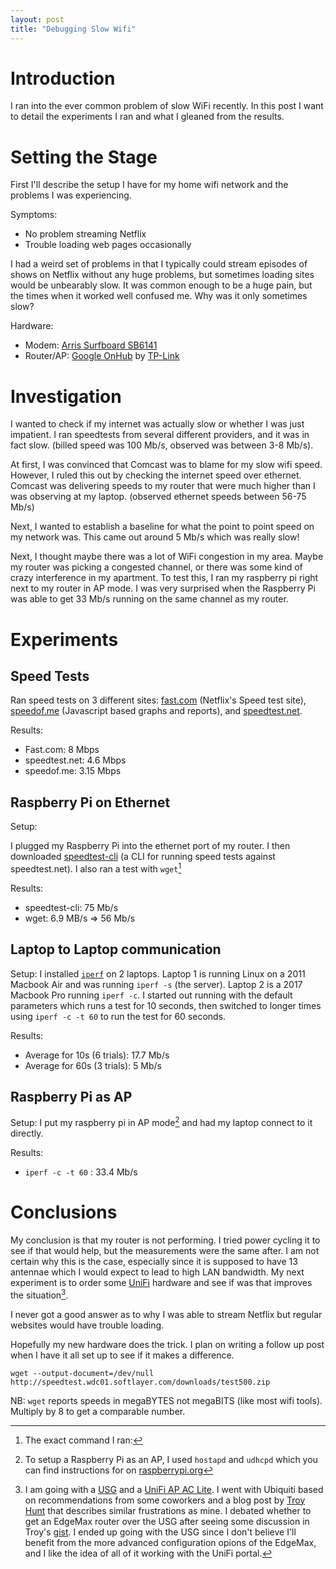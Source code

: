```yaml
---
layout: post
title: "Debugging Slow Wifi"
---
```



# Introduction

I ran into the ever common problem of slow WiFi recently.  In this post I want to detail the experiments I ran and what I gleaned from the results.


# Setting the Stage

First I'll describe the setup I have for my home wifi network and the problems I was experiencing.

Symptoms:
* No problem streaming Netflix
* Trouble loading web pages occasionally

I had a weird set of problems in that I typically could stream episodes of shows on Netflix without any huge problems, but sometimes loading sites would be unbearably slow.  It was common enough to be a huge pain, but the times when it worked well confused me.  Why was it only sometimes slow?


Hardware:
* Modem: [Arris Surfboard SB6141](https://www.amazon.com/gp/product/B00AJHDZSI/ref=oh_aui_search_detailpage?ie=UTF8&psc=1)
* Router/AP: [Google OnHub](https://on.google.com/hub/features/) by [TP-Link](http://www.tp-link.com/us/products/details/cat-9_TGR1900.html)

# Investigation

I wanted to check if my internet was actually slow or whether I was just impatient.  I ran speedtests from several different providers, and it was in fact slow. (billed speed was 100 Mb/s, observed was between 3-8 Mb/s).

At first, I was convinced that Comcast was to blame for my slow wifi speed.
However, I ruled this out by checking the internet speed over ethernet.  Comcast was delivering speeds to my router that were much higher than I was observing at my laptop. (observed ethernet speeds between 56-75 Mb/s)

Next, I wanted to establish a baseline for what the point to point speed on my network was.  This came out around 5 Mb/s which was really slow!

Next, I thought maybe there was a lot of WiFi congestion in my area.  Maybe my router was picking a congested channel, or there was some kind of crazy interference in my apartment.  To test this, I ran my raspberry pi right next to my router in AP mode.  I was very surprised when the Raspberry Pi was able to get 33 Mb/s running on the same channel as my router.



# Experiments


## Speed Tests
Ran speed tests on 3 different sites: [fast.com](http://fast.com) (Netflix's Speed test site), [speedof.me](http://speedof.me) (Javascript based graphs and reports), and [speedtest.net](http://speedtest.net).  


Results:

- Fast.com: 8 Mbps
- speedtest.net: 4.6 Mbps
- speedof.me: 3.15 Mbps


## Raspberry Pi on Ethernet

Setup:

I plugged my Raspberry Pi into the ethernet port of my router.  I then downloaded [speedtest-cli](https://github.com/sivel/speedtest-cli) (a CLI for running speed tests against speedtest.net).  I also ran a test with `wget`[^1] 

Results:
- speedtest-cli: 75 Mb/s
- wget: 6.9 MB/s => 56 Mb/s


## Laptop to Laptop communication

Setup:
I installed [`iperf`](https://iperf.fr/iperf-download.php) on 2 laptops. Laptop 1 is running Linux on a 2011 Macbook Air and was running `iperf -s` (the server).  Laptop 2 is a 2017 Macbook Pro running `iperf -c`.  I started out running with the default parameters which runs a test for 10 seconds, then switched to longer times using `iperf -c -t 60` to run the test for 60 seconds.

Results:

- Average for 10s (6 trials): 17.7 Mb/s
- Average for 60s (3 trials): 5 Mb/s


## Raspberry Pi as AP

Setup:
I put my raspberry pi in AP mode[^2] and had my laptop connect to it directly.

Results:
- `iperf -c -t 60` : 33.4 Mb/s


# Conclusions

My conclusion is that my router is not performing.  I tried power cycling it to see if that would help, but the measurements were the same after.  I am not certain why this is the case, especially since it is supposed to have 13 antennae which I would expect to lead to high LAN bandwidth.  My next experiment is to order some [UniFi](https://unifi-sdn.ubnt.com/) hardware and see if was that improves the situation[^3].

I never got a good answer as to why I was able to stream Netflix but regular websites would have trouble loading.

Hopefully my new hardware does the trick. I plan on writing a follow up post when I have it all set up to see if it makes a difference.



[^1]: The exact command I ran:
```
wget --output-document=/dev/null http://speedtest.wdc01.softlayer.com/downloads/test500.zip
```
NB: `wget` reports speeds in megaBYTES not megaBITS (like most wifi tools).  Multiply by 8 to get a comparable number.

[^2]: To setup a Raspberry Pi as an AP, I used `hostapd` and `udhcpd` which you can find instructions for on [raspberrypi.org](https://www.raspberrypi.org/documentation/configuration/wireless/access-point.md)


[^3]: I am going with a [USG](https://www.amazon.com/Ubiquiti-Unifi-Security-Gateway-USG/dp/B00LV8YZLK/ref=sr_1_1?ie=UTF8&qid=1515081742&sr=8-1&keywords=ubiquiti+usg+unifi+security+gateway) and a [UniFi AP AC Lite](https://www.amazon.com/dp/B016K4GQVG/ref=sr_ob_1?ie=UTF8&qid=1515081752&sr=8-1).  I went with Ubiquiti based on recommendations from some coworkers and a blog post by [Troy Hunt](https://www.troyhunt.com/ubiquiti-all-the-things-how-i-finally-fixed-my-dodgy-wifi/) that describes similar frustrations as mine.  I debated whether to get an EdgeMax router over the USG after seeing some discussion in Troy's [gist](https://gist.github.com/troyhunt/86ce1de40e58b1eed0961ce6a7a906d5).  I ended up going with the USG since I don't believe I'll benefit from the more advanced configuration opions of the EdgeMax, and I like the idea of all of it working with the UniFi portal.
